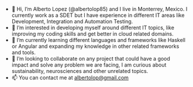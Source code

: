 - 👋 Hi, I’m Alberto Lopez (@albertolop85) and I live in Monterrey, Mexico. I currently work as a SDET but I have experience in different IT areas like Development, Integration and Automation Testing.
- 👀 I’m interested in developing myself around different IT topics, like improving my coding skills and get better in cloud related domains.
- 🌱 I’m currently learning different languages and frameworks like Haskell or Angular and expanding my knowledge in other related frameworks and tools. 
- 💞️ I’m looking to collaborate on any project that could have a good impact and solve any problem we are facing, I am curious about sustainability, neurosciences and other unrelated topics. 
- 📫 You can contact me at albertolop@gmail.com

<!---
albertolop85/albertolop85 is a ✨ special ✨ repository because its `README.md` (this file) appears on your GitHub profile.
You can click the Preview link to take a look at your changes.
--->
